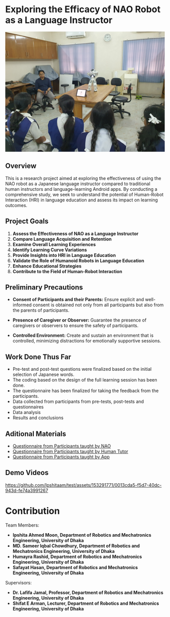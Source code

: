 # Exploring the Efficacy of NAO Robot as a Language Instructor


![HRI Lab Project Photo](https://github.com/Ipshitaam/Exploring-the-Efficacy-of-NAO-Robot-as-a-Language-Instructor/blob/main/Media%20files%20from%20the%20sessions/RLL_Image_1.jpg)

## Overview

This is a research project aimed at exploring the effectiveness of using the NAO robot as a Japanese language instructor compared to traditional human instructors and language-learning Android apps. By conducting a comprehensive study, we seek to understand the potential of Human-Robot Interaction (HRI) in language education and assess its impact on learning outcomes.

## Project Goals

1. **Assess the Effectiveness of NAO as a Language Instructor**
2. **Compare Language Acquisition and Retention**
3. **Examine Overall Learning Experiences**
4. **Identify Learning Curve Variations**
5. **Provide Insights into HRI in Language Education**
6. **Validate the Role of Humanoid Robots in Language Education**
7. **Enhance Educational Strategies**
8. **Contribute to the Field of Human-Robot Interaction**


## Preliminary Precautions
- **Consent of Participants and their Parents:** Ensure explicit and well-informed consent is obtained not only from all participants but also from the parents of participants.
* **Presence of Caregiver or Observer:** Guarantee the presence of caregivers or observers to ensure the safety of participants.
+ **Controlled Environment:** Create and sustain an environment that is controlled, minimizing distractions for emotionally supportive sessions.


## Work Done Thus Far
- Pre-test and post-test questions were finalized based on the initial selection of Japanese words.
- The coding based on the design of the full learning session has been done.
- The questionnaire has been finalized for taking the feedback from the participants.
- Data collected from participants from pre-tests, post-tests and questionnaires
- Data analysis
- Results and conclusions


## Aditional Materials
- [Questionnaire from Participants taught by NAO](https://forms.gle/cb5Tq33DQb1nuW9y7)
- [Questionnaire from Participants taught by Human Tutor](https://forms.gle/SZExkoHBJYKFv5sh6)
- [Questionnaire from Participants taught by App](https://forms.gle/SZExkoHBJYKFv5sh6)


## Demo Videos
https://github.com/Ipshitaam/test/assets/153291771/0013cda5-f5d7-40dc-943d-fe74a3991267


# Contribution
Team Members:
- **Ipshita Ahmed Moon, Department of Robotics and Mechatronics Engineering, University of Dhaka**
- **MD. Sameer Iqbal Chowdhury, Department of Robotics and Mechatronics Engineering, University of Dhaka**
- **Humayra Rashid, Department of Robotics and Mechatronics Engineering, University of Dhaka**
- **Safayat Hasan, Department of Robotics and Mechatronics Engineering, University of Dhaka**

Supervisors:
- **Dr. Lafifa Jamal, Professor, Department of Robotics and Mechatronics Engineering, University of Dhaka**
- **Shifat E Arman, Lecturer, Department of Robotics and Mechatronics Engineering, University of Dhaka**

